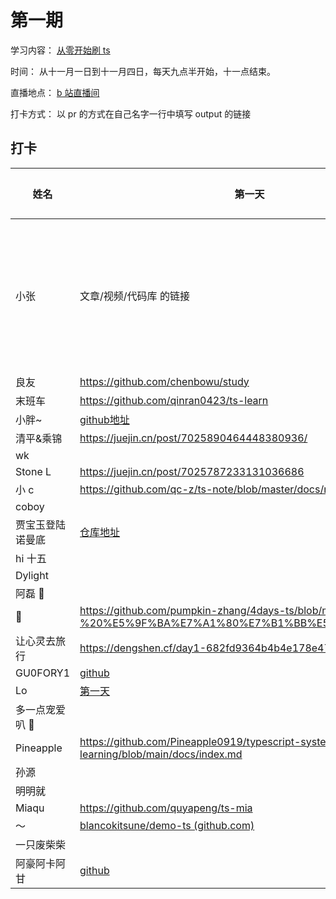 # 第一期

学习内容： [从零开始刷 ts](https://www.typescriptlang.org/docs/handbook/intro.html)

时间： 从十一月一日到十一月四日，每天九点半开始，十一点结束。

直播地点： [b 站直播间](http://live.bilibili.com/21877310)

打卡方式： 以 pr 的方式在自己名字一行中填写 output 的链接

## 打卡


| 姓名             | 第一天               | 第二天           | 第三天           |
| ---------------- | ----------------------- | ----------------------- | ----------------------- |
| 小张             | 文章/视频/代码库 的链接 | 文章/视频/代码库 的链接 | 文章/视频/代码库 的链接 |
| 良友             | https://github.com/chenbowu/study |                         |                         |
| 末班车           | https://github.com/qinran0423/ts-learn                         |                         |                         |
| 小胖~            | [github地址](https://github.com/bigfatDone/tips/tree/master/typeScript/01)  |                         |                         |
| 清平&乘锦        | https://juejin.cn/post/7025890464448380936/                        |                         |                         |
| wk               |                         |                         |                         |
| Stone L          |https://juejin.cn/post/7025787233131036686  |                         |                         |
| 小 c             |https://github.com/qc-z/ts-note/blob/master/docs/note1.md                         |                         |                         |
| coboy            |                         |                         |                         |
| 贾宝玉登陆诺曼底 | [仓库地址](https://github.com/whylost/learn-typescript)                        |                         |                         |
| hi 十五          |                         |                         |                         |
| Dylight          |                         |                         |                         |
| 阿磊 🤫          |                         |                         |                         |
| 🎃               | https://github.com/pumpkin-zhang/4days-ts/blob/main/day01%20-%20%E5%9F%BA%E7%A1%80%E7%B1%BB%E5%9E%8B/day1.md                        |                         |                         |
| 让心灵去旅行     |  https://dengshen.cf/day1-682fd9364b4b4e178e476d2fccb81290                       |                         |                         |
| GU0FORY1         | [github](https://github.com/GU0FORY1/Bet)      |                         |                         |
| Lo               | [第一天](https://github.com/LoTwT/ts-study-in-four-days/blob/master/day01/day01.md)                        |                         |                         |
| 多一点宠爱叭 🤗  |                         |                         |                         |
| Pineapple        | https://github.com/Pineapple0919/typescript-systematic-learning/blob/main/docs/index.md |                         |                         |
| 孙源             |                         |                         |                         |
| 明明就           |                         |                         |                         |
| Miaqu            |  https://github.com/quyapeng/ts-mia                       |                         |                         |
| ～               |  [blancokitsune/demo-ts (github.com)](https://github.com/blancokitsune/demo-ts)                       |                         |                         |
| 一只废柴柴        |                         |                         |                         |
| 阿豪阿卡阿甘 | [github](https://github.com/yd160513/learn-ts) | | |
